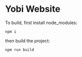 # Yobi Website

To build, first install node_modules:

```console
npm i
```

then build the project:

```console
npm run build
```
